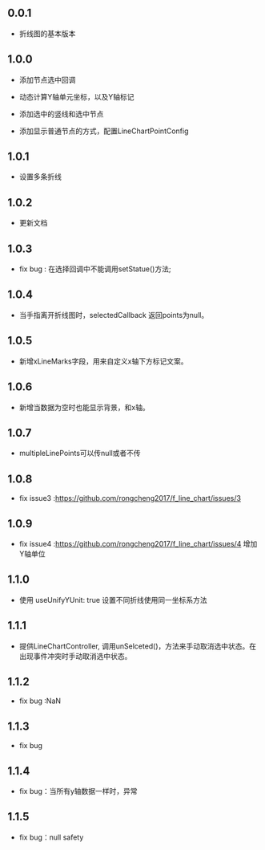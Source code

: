 ## 0.0.1

* 折线图的基本版本

## 1.0.0

* 添加节点选中回调

* 动态计算Y轴单元坐标，以及Y轴标记

* 添加选中的竖线和选中节点

* 添加显示普通节点的方式，配置LineChartPointConfig

## 1.0.1

* 设置多条折线

## 1.0.2

* 更新文档

## 1.0.3

* fix bug : 在选择回调中不能调用setStatue()方法;

## 1.0.4

* 当手指离开折线图时，selectedCallback 返回points为null。

## 1.0.5

* 新增xLineMarks字段，用来自定义x轴下方标记文案。

## 1.0.6

* 新增当数据为空时也能显示背景，和x轴。

## 1.0.7

* multipleLinePoints可以传null或者不传

## 1.0.8

* fix issue3 :https://github.com/rongcheng2017/f_line_chart/issues/3


## 1.0.9

* fix issue4 :https://github.com/rongcheng2017/f_line_chart/issues/4  增加Y轴单位


## 1.1.0

* 使用 useUnifyYUnit: true 设置不同折线使用同一坐标系方法

## 1.1.1

* 提供LineChartController, 调用unSelceted()，方法来手动取消选中状态。在出现事件冲突时手动取消选中状态。
  
## 1.1.2

* fix bug :NaN

## 1.1.3

* fix bug

## 1.1.4

* fix bug：当所有y轴数据一样时，异常


## 1.1.5

* fix bug：null safety